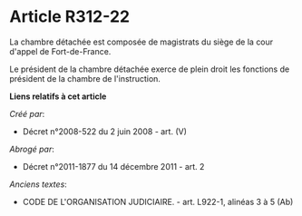 # Article R312-22

La chambre détachée est composée de magistrats du siège de la cour d'appel de Fort-de-France.

Le président de la chambre détachée exerce de plein droit les fonctions de président de la chambre de l'instruction.

**Liens relatifs à cet article**

_Créé par_:

  - Décret n°2008-522 du 2 juin 2008 - art. (V)

_Abrogé par_:

  - Décret n°2011-1877 du 14 décembre 2011 - art. 2

_Anciens textes_:

  - CODE DE L'ORGANISATION JUDICIAIRE. - art. L922-1, alinéas 3 à 5 (Ab)
